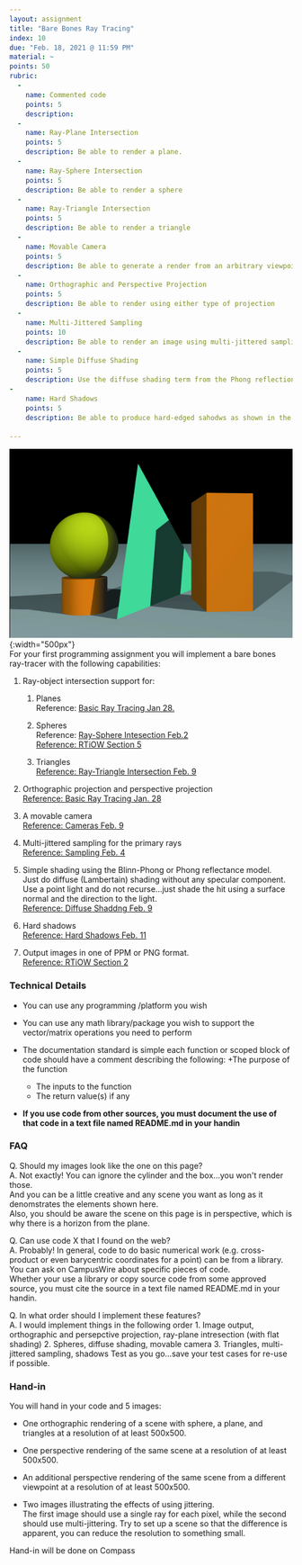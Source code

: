 ```yaml
---
layout: assignment
title: "Bare Bones Ray Tracing"
index: 10
due: "Feb. 18, 2021 @ 11:59 PM"
material: ~
points: 50
rubric:  
  -
    name: Commented code
    points: 5
    description: 
  - 
    name: Ray-Plane Intersection
    points: 5
    description: Be able to render a plane.
  - 
    name: Ray-Sphere Intersection
    points: 5
    description: Be able to render a sphere
  -
    name: Ray-Triangle Intersection
    points: 5
    description: Be able to render a triangle
  - 
    name: Movable Camera
    points: 5
    description: Be able to generate a render from an arbitrary viewpoint and direction	
  -
    name: Orthographic and Perspective Projection
    points: 5
    description: Be able to render using either type of projection
  -
    name: Multi-Jittered Sampling
    points: 10
    description: Be able to render an image using multi-jittered sampling for anti-aliasing
  -
    name: Simple Diffuse Shading
    points: 5
    description: Use the diffuse shading term from the Phong reflection model 
-
    name: Hard Shadows
    points: 5
    description: Be able to produce hard-edged sahodws as shown in the image on this page.
    
---
```


![Tracing](/img/MP1.jpg){:width="500px"}   
For your first programming assignment you will implement a bare bones ray-tracer with the following capabilities:

1. Ray-object intersection support for:
   1. Planes <br/> Reference: [Basic Ray Tracing Jan 28.](https://illinois-cs419.github.io/schedule)

   2. Spheres <br/> Reference: [Ray-Sphere Intesection Feb.2](https://illinois-cs419.github.io/schedule) <br/>  [Reference: RTiOW Section 5](https://raytracing.github.io/books/RayTracingInOneWeekend.html#addingasphere)
   
   3. Triangles <br/> [Reference: Ray-Triangle Intersection Feb. 9](https://illinois-cs419.github.io/schedule)
 
2. Orthographic projection and perspective projection <br/> [Reference: Basic Ray Tracing Jan. 28](https://illinois-cs419.github.io/schedule)
 
3. A movable camera <br/> [Reference: Cameras Feb. 9](https://illinois-cs419.github.io/schedule)
 
4. Multi-jittered sampling for the primary rays <br/> [Reference: Sampling Feb. 4](https://illinois-cs419.github.io/schedule) 
 
5. Simple shading using the Blinn-Phong or Phong reflectance model. <br/>
Just do diffuse (Lambertain) shading without any specular component. <br/>
Use a point light and do not recurse...just shade the hit using a surface normal and the direction to the light. <br/>
[Reference: Diffuse Shaddng Feb. 9](https://illinois-cs419.github.io/schedule)

6. Hard shadows <br/> [Reference: Hard Shadows Feb. 11](https://illinois-cs419.github.io/schedule)   

6. Output images in one of PPM or PNG format. <br/> [Reference: RTiOW Section 2](https://raytracing.github.io/books/RayTracingInOneWeekend.html#outputanimage)

### Technical Details

+ You can use any programming /platform you wish

+ You can use any math library/package you wish to support the vector/matrix operations you need to perform

+ The documentation standard is simple each function or scoped block of code should have a comment describing the following:
  +The purpose of the function
  + The inputs to the function
  + The return value(s) if any

+ **If you use code from other sources, you must document the use of that code in a text file named README.md in your handin**

### FAQ
Q. Should my images look like the one on this page?<br/>
A. Not exactly! You can ignore the cylinder and the box...you won't render those.<br/>
   And you can be a little creative and any scene you want as long as it denomstrates the elements shown here.<br/> 
   Also, you should be aware the scene on this page is in perspective, which is why there is a horizon from the plane. 
   
Q. Can use code X that I found on the web?<br/>
A. Probably! In general, code to do basic numerical work (e.g. cross-product or even barycentric coordinates for a point) can be from a library.
   You can ask on CampusWire about specific pieces of code. <br/>
   Whether your use a library or copy source code from some approved source, you must cite the source in a text file named README.md in your handin.

Q. In what order should I implement these features?<br/>
A.  I would implement things in the following order 
    1. Image output, orthographic and persepctive projection, ray-plane intresection (with flat shading)
    2. Spheres, diffuse shading, movable camera
    3. Triangles, multi-jittered sampling, shadows
    Test as you go...save your test cases for re-use if possible.

### Hand-in

You will hand in your code and 5 images:

+ One orthographic rendering of a scene with sphere, a plane, and triangles at a resolution of at least 500x500. 

+ One perspective rendering of the same scene at a resolution of at least 500x500. 

+ An additional perspective rendering of the same scene from a different viewpoint at a resolution of at least 500x500. 

+ Two images illustrating the effects of using jittering. <br/>
  The first image should use a single ray for each pixel, while the second should use multi-jittering. 
  Try to set up a scene so that the difference is apparent, you can reduce the resolution to something small. 

Hand-in will be done on Compass 
